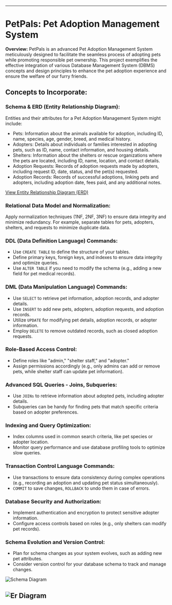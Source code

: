 
---

# PetPals: Pet Adoption Management System

**Overview:**
PetPals is an advanced Pet Adoption Management System meticulously designed to facilitate the seamless process of adopting pets while promoting responsible pet ownership. This project exemplifies the effective integration of various Database Management System (DBMS) concepts and design principles to enhance the pet adoption experience and ensure the welfare of our furry friends.

## Concepts to Incorporate:

### Schema & ERD (Entity Relationship Diagram):

Entities and their attributes for a Pet Adoption Management System might include:

- Pets: Information about the animals available for adoption, including ID, name, species, age, gender, breed, and medical history.
- Adopters: Details about individuals or families interested in adopting pets, such as ID, name, contact information, and housing details.
- Shelters: Information about the shelters or rescue organizations where the pets are located, including ID, name, location, and contact details.
- Adoption Requests: Records of adoption requests made by adopters, including request ID, date, status, and the pet(s) requested.
- Adoption Records: Records of successful adoptions, linking pets and adopters, including adoption date, fees paid, and any additional notes.

[View Entity Relationship Diagram (ERD)](https://drive.google.com/file/d/1Py9Tc2mQOcXGOIakOZPerVdpZWgvsdOr/view)

### Relational Data Model and Normalization:

Apply normalization techniques (1NF, 2NF, 3NF) to ensure data integrity and minimize redundancy. For example, separate tables for pets, adopters, shelters, and requests to minimize duplicate data.

### DDL (Data Definition Language) Commands:

- Use `CREATE TABLE` to define the structure of your tables.
- Define primary keys, foreign keys, and indexes to ensure data integrity and optimize queries.
- Use `ALTER TABLE` if you need to modify the schema (e.g., adding a new field for pet medical records).

### DML (Data Manipulation Language) Commands:

- Use `SELECT` to retrieve pet information, adoption records, and adopter details.
- Use `INSERT` to add new pets, adopters, adoption requests, and adoption records.
- Utilize `UPDATE` for modifying pet details, adoption records, or adopter information.
- Employ `DELETE` to remove outdated records, such as closed adoption requests.

### Role-Based Access Control:

- Define roles like "admin," "shelter staff," and "adopter."
- Assign permissions accordingly (e.g., only admins can add or remove pets, while shelter staff can update pet information).

### Advanced SQL Queries - Joins, Subqueries:

- Use `JOINs` to retrieve information about adopted pets, including adopter details.
- Subqueries can be handy for finding pets that match specific criteria based on adopter preferences.

### Indexing and Query Optimization:

- Index columns used in common search criteria, like pet species or adopter location.
- Monitor query performance and use database profiling tools to optimize slow queries.

### Transaction Control Language Commands:

- Use transactions to ensure data consistency during complex operations (e.g., recording an adoption and updating pet status simultaneously).
- `COMMIT` to save changes, `ROLLBACK` to undo them in case of errors.

### Database Security and Authorization:

- Implement authentication and encryption to protect sensitive adopter information.
- Configure access controls based on roles (e.g., only shelters can modify pet records).

### Schema Evolution and Version Control:

- Plan for schema changes as your system evolves, such as adding new pet attributes.
- Consider version control for your database schema to track and manage changes.

![Schema Diagram](""C:\Users\chira\Downloads\schema-diagram.png"")


![Er Diagram]("C:\Users\chira\Downloads\er.diagram.png")
---

